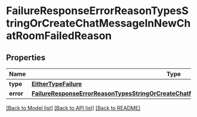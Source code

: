 # FailureResponseErrorReasonTypesStringOrCreateChatMessageInNewChatRoomFailedReason

## Properties
Name | Type | Description | Notes
------------ | ------------- | ------------- | -------------
**type** | [**EitherTypeFailure**](EitherTypeFailure.md) |  | 
**error** | [**FailureResponseErrorReasonTypesStringOrCreateChatMessageInNewChatRoomFailedReasonError**](FailureResponseErrorReasonTypesStringOrCreateChatMessageInNewChatRoomFailedReasonError.md) |  | 

[[Back to Model list]](../README.md#documentation-for-models) [[Back to API list]](../README.md#documentation-for-api-endpoints) [[Back to README]](../README.md)


